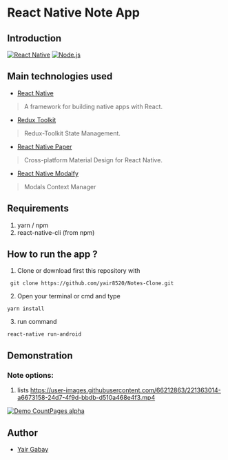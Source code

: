 # React Native Note App

## Introduction
[![React Native](https://img.shields.io/badge/React%20Native-0.70.6-blue.svg?style=rounded-square)](https://facebook.github.io/react-native/)
[![Node.js](https://img.shields.io/badge/Node.js-v.16.19.0-green.svg?style=rounded-square)](https://nodejs.org/)

## Main technologies used
- [React Native](https://github.com/facebook/react-native)
> A framework for building native apps with React.

- [Redux Toolkit](https://github.com/reduxjs/redux-toolkit)
> Redux-Toolkit State Management.

- [React Native Paper](https://github.com/callstack/react-native-paper)
> Cross-platform Material Design for React Native.

- [React Native Modalfy](https://github.com/colorfy-software/react-native-modalfy)
> Modals Context Manager


## Requirements
1. yarn / npm
2. react-native-cli (from npm)

## How to run the app ?
1. Clone or download first this repository with 
```
 git clone https://github.com/yair8520/Notes-Clone.git
```
2. Open your terminal or cmd and type
```
yarn install
```
3. run command
```
react-native run-android
```

## Demonstration

### Note options:
1. lists
https://user-images.githubusercontent.com/66212863/221363014-a6673158-24d7-4f9d-bbdb-d510a468e4f3.mp4

[![Demo CountPages alpha](https://share.gifyoutube.com/KzB6Gb.gif)](https://www.youtube.com/watch?v=ek1j272iAmc)

 
## Author
* [Yair Gabay](https://github.com/Yair8520)

